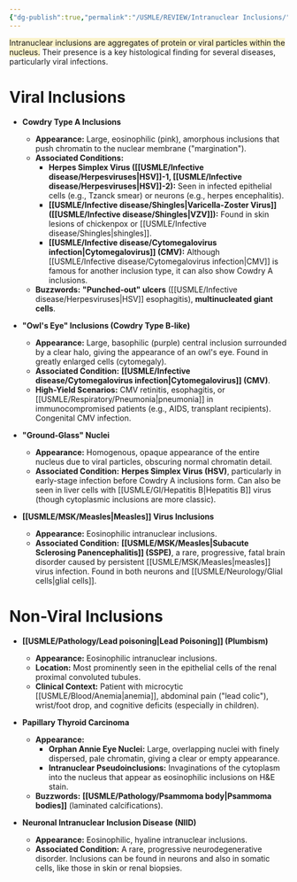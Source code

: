 ```yaml
---
{"dg-publish":true,"permalink":"/USMLE/REVIEW/Intranuclear Inclusions/"}
---
```


<span style="background:rgba(240, 200, 0, 0.2)">Intranuclear inclusions are aggregates of protein or viral particles within the nucleus.</span> Their presence is a key histological finding for several diseases, particularly viral infections.
# Viral Inclusions

*   **Cowdry Type A Inclusions**
    *   **Appearance:** Large, eosinophilic (pink), amorphous inclusions that push chromatin to the nuclear membrane ("margination").
    *   **Associated Conditions:**
        *   **Herpes Simplex Virus ([[USMLE/Infective disease/Herpesviruses\|HSV]]-1, [[USMLE/Infective disease/Herpesviruses\|HSV]]-2):** Seen in infected epithelial cells (e.g., Tzanck smear) or neurons (e.g., herpes encephalitis).
        *   **[[USMLE/Infective disease/Shingles\|Varicella-Zoster Virus]] ([[USMLE/Infective disease/Shingles\|VZV]]):** Found in skin lesions of chickenpox or [[USMLE/Infective disease/Shingles\|shingles]].
        *   **[[USMLE/Infective disease/Cytomegalovirus infection\|Cytomegalovirus]] (CMV):** Although [[USMLE/Infective disease/Cytomegalovirus infection\|CMV]] is famous for another inclusion type, it can also show Cowdry A inclusions.
    *   **Buzzwords:** **"Punched-out" ulcers** ([[USMLE/Infective disease/Herpesviruses\|HSV]] esophagitis), **multinucleated giant cells**.

*   **"Owl's Eye" Inclusions (Cowdry Type B-like)**
    *   **Appearance:** Large, basophilic (purple) central inclusion surrounded by a clear halo, giving the appearance of an owl's eye. Found in greatly enlarged cells (cytomegaly).
    *   **Associated Condition:** **[[USMLE/Infective disease/Cytomegalovirus infection\|Cytomegalovirus]] (CMV)**.
    *   **High-Yield Scenarios:** CMV retinitis, esophagitis, or [[USMLE/Respiratory/Pneumonia\|pneumonia]] in immunocompromised patients (e.g., AIDS, transplant recipients). Congenital CMV infection.

*   **"Ground-Glass" Nuclei**
    *   **Appearance:** Homogenous, opaque appearance of the entire nucleus due to viral particles, obscuring normal chromatin detail.
    *   **Associated Condition:** **Herpes Simplex Virus (HSV)**, particularly in early-stage infection before Cowdry A inclusions form. Can also be seen in liver cells with [[USMLE/GI/Hepatitis B\|Hepatitis B]] virus (though cytoplasmic inclusions are more classic).

*   **[[USMLE/MSK/Measles\|Measles]] Virus Inclusions**
    *   **Appearance:** Eosinophilic intranuclear inclusions.
    *   **Associated Condition:** **[[USMLE/MSK/Measles\|Subacute Sclerosing Panencephalitis]] (SSPE)**, a rare, progressive, fatal brain disorder caused by persistent [[USMLE/MSK/Measles\|measles]] virus infection. Found in both neurons and [[USMLE/Neurology/Glial cells\|glial cells]].

# Non-Viral Inclusions

*   **[[USMLE/Pathology/Lead poisoning\|Lead Poisoning]] (Plumbism)**
    *   **Appearance:** Eosinophilic intranuclear inclusions.
    *   **Location:** Most prominently seen in the epithelial cells of the renal proximal convoluted tubules.
    *   **Clinical Context:** Patient with microcytic [[USMLE/Blood/Anemia\|anemia]], abdominal pain ("lead colic"), wrist/foot drop, and cognitive deficits (especially in children).

*   **Papillary Thyroid Carcinoma**
    *   **Appearance:**
        *   **Orphan Annie Eye Nuclei:** Large, overlapping nuclei with finely dispersed, pale chromatin, giving a clear or empty appearance.
        *   **Intranuclear Pseudoinclusions:** Invaginations of the cytoplasm into the nucleus that appear as eosinophilic inclusions on H&E stain.
    *   **Buzzwords:** **[[USMLE/Pathology/Psammoma body\|Psammoma bodies]]** (laminated calcifications).

*   **Neuronal Intranuclear Inclusion Disease (NIID)**
    *   **Appearance:** Eosinophilic, hyaline intranuclear inclusions.
    *   **Associated Condition:** A rare, progressive neurodegenerative disorder. Inclusions can be found in neurons and also in somatic cells, like those in skin or renal biopsies.
